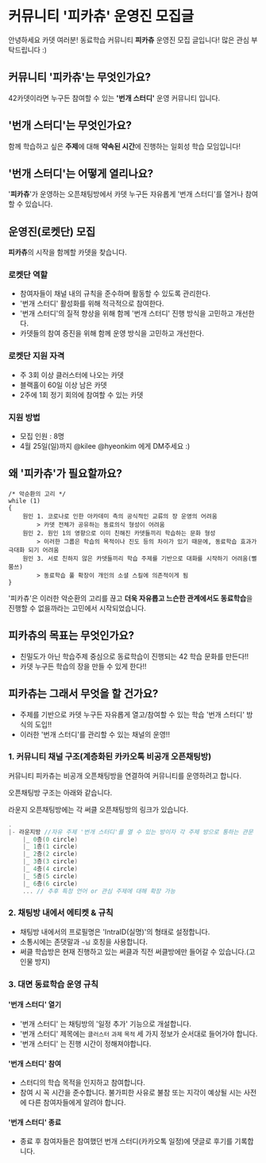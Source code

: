 # 커뮤니티 '피카츄' 운영진 모집글
안녕하세요 카뎃 여러분! 동료학습 커뮤니티 **피카츄** 운영진 모집 글입니다!
많은 관심 부탁드립니다 :)

## 커뮤니티 '피카츄'는 무엇인가요?

42카뎃이라면 누구든 참여할 수 있는 **'번개 스터디'** 운영 커뮤니티 입니다.

## '번개 스터디'는 무엇인가요?

함께 학습하고 싶은 **주제**에 대해 **약속된 시간**에 진행하는 일회성 학습 모임입니다!

## '번개 스터디'는 어떻게 열리나요?

'**피카츄**'가 운영하는 오픈채팅방에서 카뎃 누구든 자유롭게 '번개 스터디'를 열거나 참여할 수 있습니다.

## 운영진(로켓단) 모집

**피카츄**의 시작을 함께할 카뎃을 찾습니다.

### 로켓단 역할
- 참여자들이 채널 내의 규칙을 준수하며 활동할 수 있도록 관리한다.
- '번개 스터디' 활성화를 위해 적극적으로 참여한다.
- '번개 스터디'의 질적 향상을 위해 함께 '번개 스터디' 진행 방식을 고민하고 개선한다.
- 카뎃들의 참여 증진을 위해 함께 운영 방식을 고민하고 개선한다.

### 로켓단 지원 자격
- 주 3회 이상 클러스터에 나오는 카뎃
- 블랙홀이 60일 이상 남은 카뎃
- 2주에 1회 정기 회의에 참여할 수 있는 카뎃

### 지원 방법
- 모집 인원 : 8명
- 4월 25일(일)까지 @kilee @hyeonkim 에게 DM주세요 :)

## 왜 '피카츄'가 필요할까요?

```
/* 악순환의 고리 */
while (1)
{
	원인 1. 코로나로 인한 아카데미 측의 공식적인 교류의 장 운영의 어려움
		> 카뎃 전체가 공유하는 동료의식 형성이 어려움
	원인 2. 원인 1의 영향으로 이미 친해진 카뎃들끼리 학습하는 문화 형성
		> 이러한 그룹은 학습의 목적이나 진도 등의 차이가 있기 때문에, 동료학습 효과가 극대화 되기 어려움
	원인 3. 서로 친하지 않은 카뎃들끼리 학습 주제를 기반으로 대화를 시작하기 어려움(뻘쭘쓰)
		> 동료학습 풀 확장이 개인의 소셜 스킬에 의존적이게 됨
}
```
'피카츄'은 이러한 악순환의 고리를 끊고 **더욱 자유롭고 느슨한 관계에서도 동료학습**을 진행할 수 없을까라는 고민에서 시작되었습니다.

## 피카츄의 목표는 무엇인가요?

- 친밀도가 아닌 학습주제 중심으로 동료학습이 진행되는 42 학습 문화를 만든다!!
- 카뎃 누구든 학습의 장을 만들 수 있게 한다!!

## 피카츄는 그래서 무엇을 할 건가요?

- 주제를 기반으로 카뎃 누구든 자유롭게 열고/참여할 수 있는 학습 '번개 스터디' 방식의 도입!!
- 이러한 '번개 스터디'를 관리할 수 있는 채널의 운영!!

### 1. 커뮤니티 채널 구조(계층화된 카카오톡 비공개 오픈채팅방)

커뮤니티 피카츄는 비공개 오픈채팅방을 연결하여 커뮤니티를 운영하려고 합니다.

오픈채팅방 구조는 아래와 같습니다.

라운지 오픈채팅방에는 각 써클 오픈채팅방의 링크가 있습니다.

```c
.
|- 라운지방 //자유 주제 '번개 스터디'를 열 수 있는 방이자 각 주제 방으로 통하는 관문
	|_ 0층(0 circle)
	|_ 1층(1 circle)
	|_ 2층(2 circle)
	|_ 3층(3 circle)
	|_ 4층(4 circle)
	|_ 5층(5 circle)
	|_ 6층(6 circle)
	... // 추후 특정 언어 or 관심 주제에 대해 확장 가능
```

### 2. 채팅방 내에서 에티켓 & 규칙
- 채팅방 내에서의 프로필명은 'IntraID(실명)'의 형태로 설정합니다.
- 소통시에는 존댓말과 `~님` 호칭을 사용합니다.
- 써클 학습방은 현재 진행하고 있는 써클과 직전 써클방에만 들어갈 수 있습니다.(고인물 방지)

### 3. 대면 동료학습 운영 규칙

#### '번개 스터디' 열기
- '번개 스터디' 는 채팅방의 '일정 추가' 기능으로 개설합니다.
- '번개 스터디' 제목에는 `클러스터` `과제` `목적` 세 가지 정보가 순서대로 들어가야 합니다.
- '번개 스터디' 는 진행 시간이 정해져야합니다.

#### '번개 스터디' 참여
- 스터디의 학습 목적을 인지하고 참여합니다.
- 참여 시 꼭 시간을 준수합니다. 불가피한 사유로 불참 또는 지각이 예상될 시는 사전에 다른 참여자들에게 알려야 합니다.

#### '번개 스터디' 종료
- 종료 후 참여자들은 참여했던 번개 스터디(카카오톡 일정)에 댓글로 후기를 기록합니다.
